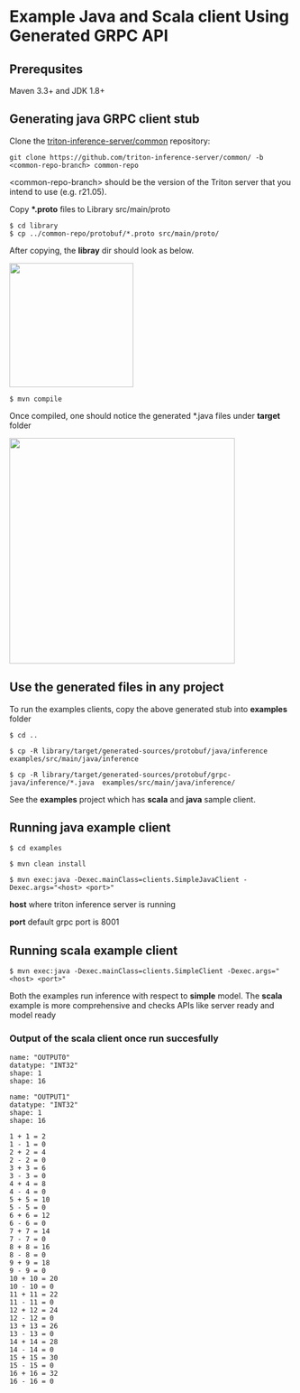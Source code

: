 # Example Java and Scala client Using Generated GRPC API


## Prerequsites
Maven 3.3+ and JDK 1.8+

## Generating java GRPC client stub

Clone the [triton-inference-server/common](https://github.com/triton-inference-server/common/)
repository:

```
git clone https://github.com/triton-inference-server/common/ -b <common-repo-branch> common-repo
```

\<common-repo-branch\> should be the version of the Triton server that you
intend to use (e.g. r21.05).

Copy __*.proto__ files to Library src/main/proto

```
$ cd library
$ cp ../common-repo/protobuf/*.proto src/main/proto/
```

After copying, the __libray__ dir should look as below.


<img src="images/proto-files.png" width="220" />

```
$ mvn compile
```
Once compiled, one should notice the generated *.java files under __target__ folder

<img src="images/grpc-stubs.png" width="400" />

## Use the generated files in any project

To run the examples clients, copy the above generated stub into __examples__ folder

```
$ cd ..

$ cp -R library/target/generated-sources/protobuf/java/inference  examples/src/main/java/inference

$ cp -R library/target/generated-sources/protobuf/grpc-java/inference/*.java  examples/src/main/java/inference/

```
See the __examples__ project which has __scala__ and __java__ sample client. 

## Running java example client 

```
$ cd examples

$ mvn clean install 

$ mvn exec:java -Dexec.mainClass=clients.SimpleJavaClient -Dexec.args="<host> <port>"
```

__host__  where triton inference server is running

__port__ default grpc port is 8001

## Running scala example client 

```
$ mvn exec:java -Dexec.mainClass=clients.SimpleClient -Dexec.args="<host> <port>"
```

Both the examples run inference with respect to __simple__ model. The __scala__ example is more comprehensive and checks APIs like server ready and model ready

### Output of the scala client once run succesfully

```
name: "OUTPUT0"
datatype: "INT32"
shape: 1
shape: 16

name: "OUTPUT1"
datatype: "INT32"
shape: 1
shape: 16

1 + 1 = 2
1 - 1 = 0
2 + 2 = 4
2 - 2 = 0
3 + 3 = 6
3 - 3 = 0
4 + 4 = 8
4 - 4 = 0
5 + 5 = 10
5 - 5 = 0
6 + 6 = 12
6 - 6 = 0
7 + 7 = 14
7 - 7 = 0
8 + 8 = 16
8 - 8 = 0
9 + 9 = 18
9 - 9 = 0
10 + 10 = 20
10 - 10 = 0
11 + 11 = 22
11 - 11 = 0
12 + 12 = 24
12 - 12 = 0
13 + 13 = 26
13 - 13 = 0
14 + 14 = 28
14 - 14 = 0
15 + 15 = 30
15 - 15 = 0
16 + 16 = 32
16 - 16 = 0
```
